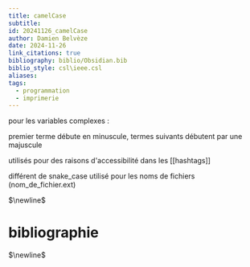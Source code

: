 ```yaml
---
title: camelCase
subtitle: 
id: 20241126_camelCase
author: Damien Belvèze
date: 2024-11-26
link_citations: true
bibliography: biblio/Obsidian.bib
biblio_style: csl\ieee.csl
aliases: 
tags:
  - programmation
  - imprimerie
---
```

pour les variables complexes : 

premier terme débute en minuscule, termes suivants débutent par une majuscule

utilisés pour des raisons d'accessibilité dans les [[hashtags]]

différent de snake_case utilisé pour les noms de fichiers (nom_de_fichier.ext)


$\newline$
# bibliographie
$\newline$






